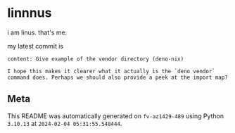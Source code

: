 # linnnus

i am linus. that's me.

my latest commit is

```
content: Give example of the vendor directory (deno-nix)

I hope this makes it clearer what it actually is the `deno vendor`
command does. Perhaps we should also provide a peek at the import map?
```

## Meta

This README was automatically generated on `fv-az1429-489` using Python
`3.10.13` at `2024-02-04 05:31:55.548444`.
